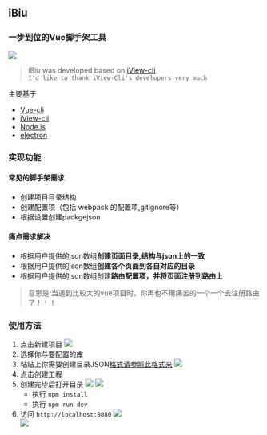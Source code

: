 ## iBiu
### 一步到位的Vue脚手架工具
![](./assets/img/ibiuFor.png)



> iBiu  was developed based on [iView-cli](https://github.com/iview/iview-cli) 
> <br>`I'd like to thank iView-Cli's developers very much`
> 


主要基于

- [Vue-cli](https://github.com/vuejs/vue-cli)
- [iView-cli](https://github.com/iview/iview-cli) 
- [Node.js](https://nodejs.org/en/)
- [electron](https://electron.atom.io/)

### 实现功能
#### 常见的脚手架需求
   - 创建项目目录结构
   - 创建配置项（包括 webpack 的配置项,gitignore等）
   - 根据设置创建packgejson
    
#### 痛点需求解决
   - 根据用户提供的json数组**创建页面目录,结构与json上的一致**
   - 根据用户提供的json数组**创建各个页面到各自对应的目录**
   - 根据用户提供的json数组创建**路由配置项，并将页面注册到路由上**

> 意思是:当遇到比较大的vue项目时，你再也不用痛苦的一个一个去注册路由了！！！

### 使用方法

1. 点击新建项目
   ![](./assets/github/2017-07-21_11-20-39.png)
2. 选择你与要配置的库  
3. 粘贴上你需要创建目录JSON[格式请参照此格式来](https://github.com/bobiscool/iBiu/blob/master/assets/github/formater.json)
   ![](./assets/github/2017-07-21_11-23-54.png)
4. 点击创建工程 
5. 创建完毕后打开目录
   ![](./assets/github/2017-07-21_11-26-29.png)
   ![](./assets/github/games_js_和_src.png)
   - 执行 `npm install`
   - 执行 `npm run dev`
6. 访问 `http://localhost:8080`
   ![](./assets/github/2017-07-18_23-01-10.png)   
   ![](./assets/github/2017-07-18_22-58-58.png)   



